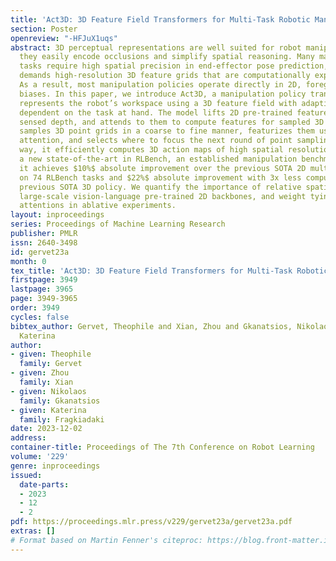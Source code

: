 ```yaml
---
title: 'Act3D: 3D Feature Field Transformers for Multi-Task Robotic Manipulation'
section: Poster
openreview: "-HFJuX1uqs"
abstract: 3D perceptual representations are well suited for robot manipulation as
  they easily encode occlusions and simplify spatial reasoning. Many manipulation
  tasks require high spatial precision in end-effector pose prediction, which typically
  demands high-resolution 3D feature grids that are computationally expensive to process.
  As a result, most manipulation policies operate directly in 2D, foregoing 3D inductive
  biases. In this paper, we introduce Act3D, a manipulation policy transformer that
  represents the robot’s workspace using a 3D feature field with adaptive resolutions
  dependent on the task at hand. The model lifts 2D pre-trained features to 3D using
  sensed depth, and attends to them to compute features for sampled 3D points. It
  samples 3D point grids in a coarse to fine manner, featurizes them using relative-position
  attention, and selects where to focus the next round of point sampling. In this
  way, it efficiently computes 3D action maps of high spatial resolution. Act3D sets
  a new state-of-the-art in RLBench, an established manipulation benchmark, where
  it achieves $10%$ absolute improvement over the previous SOTA 2D multi-view policy
  on 74 RLBench tasks and $22%$ absolute improvement with 3x less compute over the
  previous SOTA 3D policy. We quantify the importance of relative spatial attention,
  large-scale vision-language pre-trained 2D backbones, and weight tying across coarse-to-fine
  attentions in ablative experiments.
layout: inproceedings
series: Proceedings of Machine Learning Research
publisher: PMLR
issn: 2640-3498
id: gervet23a
month: 0
tex_title: 'Act3D: 3D Feature Field Transformers for Multi-Task Robotic Manipulation'
firstpage: 3949
lastpage: 3965
page: 3949-3965
order: 3949
cycles: false
bibtex_author: Gervet, Theophile and Xian, Zhou and Gkanatsios, Nikolaos and Fragkiadaki,
  Katerina
author:
- given: Theophile
  family: Gervet
- given: Zhou
  family: Xian
- given: Nikolaos
  family: Gkanatsios
- given: Katerina
  family: Fragkiadaki
date: 2023-12-02
address:
container-title: Proceedings of The 7th Conference on Robot Learning
volume: '229'
genre: inproceedings
issued:
  date-parts:
  - 2023
  - 12
  - 2
pdf: https://proceedings.mlr.press/v229/gervet23a/gervet23a.pdf
extras: []
# Format based on Martin Fenner's citeproc: https://blog.front-matter.io/posts/citeproc-yaml-for-bibliographies/
---
```

